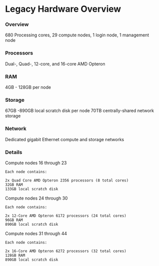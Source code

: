 # Legacy Hardware Overview

### Overview

680 Processing cores, 29 compute nodes, 1 login node, 1 management node

### Processors

Dual-, Quad-, 12-core, and 16-core AMD Opteron

### RAM

4GB - 128GB per node

### Storage

67GB -890GB local scratch disk per node 70TB centrally-shared network storage

### Network

Dedicated gigabit Ethernet compute and storage networks

### Details

Compute nodes 16 through 23

```
Each node contains:

2x Quad Core AMD Opteron 2356 processors (8 total cores)
32GB RAM
133GB local scratch disk
```

Compute nodes 24 through 30

```
Each node contains:

2x 12-Core AMD Opteron 6172 processors (24 total cores)
96GB RAM
890GB local scratch disk
```

Compute nodes 31 through 44

```
Each node contains:

2x 16-Core AMD Opteron 6272 processors (32 total cores)
128GB RAM
890GB local scratch disk
```



